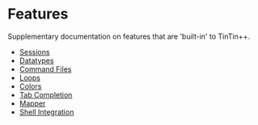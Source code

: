 Features
========
Supplementary documentation on features that are 'built-in' to TinTin++.

- [Sessions](sessions/index.md)
- [Datatypes](datatypes/index.md)
- [Command Files](command-files/index.md)
- [Loops](loops/index.md)
- [Colors](colors/index.md)
- [Tab Completion](tab-completion/index.md)
- [Mapper](mapper/index.md)
- [Shell Integration](shell-integration/index.md)
